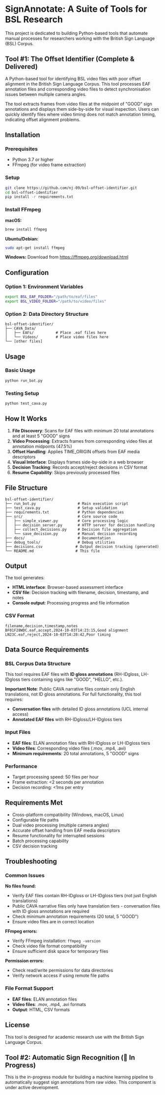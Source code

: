 # SignAnnotate: A Suite of Tools for BSL Research

This project is dedicated to building Python-based tools that automate manual processes for researchers working with the British Sign Language (BSL) Corpus.

## Tool #1: The Offset Identifier (Complete & Delivered)

A Python-based tool for identifying BSL video files with poor offset alignment in the British Sign Language Corpus. This tool processes EAF annotation files and corresponding video files to detect synchronisation issues between multiple camera angles.

The tool extracts frames from video files at the midpoint of "GOOD" sign annotations and displays them side-by-side for visual inspection. Users can quickly identify files where video timing does not match annotation timing, indicating offset alignment problems.

## Installation

### Prerequisites

- Python 3.7 or higher
- FFmpeg (for video frame extraction)

### Setup

```bash
git clone https://github.com/nj-09/bsl-offset-identifier.git
cd bsl-offset-identifier
pip install -r requirements.txt
```

### Install FFmpeg

**macOS:**
```bash
brew install ffmpeg
```

**Ubuntu/Debian:**
```bash
sudo apt-get install ffmpeg
```

**Windows:**
Download from https://ffmpeg.org/download.html

## Configuration

### Option 1: Environment Variables
```bash
export BSL_EAF_FOLDER="/path/to/eaf/files"
export BSL_VIDEO_FOLDER="/path/to/video/files"
```

### Option 2: Data Directory Structure
```
bsl-offset-identifier/
├── CAVA_Data/
│   ├── EAFs/          # Place .eaf files here
│   └── Videos/        # Place video files here
└── [other files]
```

## Usage

### Basic Usage
```bash
python run_bot.py
```

### Testing Setup
```bash
python test_cava.py
```

## How It Works

1. **File Discovery**: Scans for EAF files with minimum 20 total annotations and at least 5 "GOOD" signs
2. **Video Processing**: Extracts frames from corresponding video files at annotation midpoints (47.5%)
3. **Offset Handling**: Applies TIME_ORIGIN offsets from EAF media descriptors
4. **Visual Interface**: Displays frames side-by-side in a web browser
5. **Decision Tracking**: Records accept/reject decisions in CSV format
6. **Resume Capability**: Skips previously processed files

## File Structure

```
bsl-offset-identifier/
├── run_bot.py                   # Main execution script
├── test_cava.py                 # Setup validation
├── requirements.txt             # Python dependencies
├── src/                         # Core source code
│   ├── simple_viewer.py         # Core processing logic
│   ├── decision_server.py       # HTTP server for decision handling
│   ├── collect_decisions.py     # Decision file aggregation
│   └── save_decision.py         # Manual decision recording
├── docs/                        # Documentation
├── debug_tools/                 # Debug utilities
├── decisions.csv               # Output decision tracking (generated)
└── README.md                   # This file
```

## Output

The tool generates:
- **HTML interface**: Browser-based assessment interface
- **CSV file**: Decision tracking with filename, decision, timestamp, and notes
- **Console output**: Processing progress and file information

### CSV Format
```csv
filename,decision,timestamp,notes
BF01F28WDC.eaf,accept,2024-10-03T14:23:15,Good alignment
LN23C.eaf,reject,2024-10-03T14:28:42,Poor timing
```

## Data Source Requirements

### BSL Corpus Data Structure
This tool requires EAF files with **ID gloss annotations** (RH-IDgloss, LH-IDgloss tiers containing signs like "GOOD", "HELLO", etc.).

**Important Note**: Public CAVA narrative files contain only English translations, not ID gloss annotations. For full functionality, this tool requires:
- **Conversation files** with detailed ID gloss annotations (UCL internal access)
- **Annotated EAF files** with RH-IDgloss/LH-IDgloss tiers

### Input Files
- **EAF files**: ELAN annotation files with RH-IDgloss or LH-IDgloss tiers
- **Video files**: Corresponding video files (.mov, .mp4, .avi)
- **Minimum requirements**: 20 total annotations, 5 "GOOD" signs

### Performance
- Target processing speed: 50 files per hour
- Frame extraction: <2 seconds per annotation
- Decision recording: <1ms per entry

## Requirements Met

- Cross-platform compatibility (Windows, macOS, Linux)
- Configurable file paths
- Dual video processing (multiple camera angles)
- Accurate offset handling from EAF media descriptors
- Resume functionality for interrupted sessions
- Batch processing capability
- CSV decision tracking

## Troubleshooting

### Common Issues

**No files found:**
- Verify EAF files contain RH-IDgloss or LH-IDgloss tiers (not just English translations)
- Public CAVA narrative files only have translation tiers - conversation files with ID gloss annotations are required
- Check minimum annotation requirements (20 total, 5 "GOOD")
- Ensure video files are in correct location

**FFmpeg errors:**
- Verify FFmpeg installation: `ffmpeg -version`
- Check video file format compatibility
- Ensure sufficient disk space for temporary files

**Permission errors:**
- Check read/write permissions for data directories
- Verify network access if using remote file paths

### File Format Support
- **EAF files**: ELAN annotation files
- **Video files**: .mov, .mp4, .avi formats
- **Output**: HTML, CSV formats

## License

This tool is designed for academic research use with the British Sign Language Corpus.

## Tool #2: Automatic Sign Recognition (🚧 In Progress)

This is the in-progress module for building a machine learning pipeline to automatically suggest sign annotations from raw video. This component is under active development.
